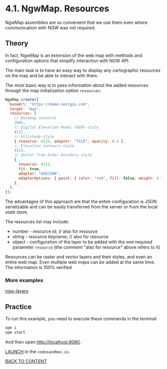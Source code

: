 # 4.1. NgwMap. Resources

NgwMap assemblies are so convenient that we use them even where communication with NGW was not required.

## Theory

In fact, NgwMap is an extension of the web map with methods and configuration options that simplify interaction with NGW API.

The main task is to have an easy way to display any cartographic resources on the map and be able to interact with them.

The most basic way is to pass information about the added resources through the map initialization option `resources`:

```javascript
NgwMap.create({
  baseUrl: "https://demo.nextgis.com",
  target: "map",
  resources: [
    // Basemap resource
    1665,
    // Digital Elevation Model (DEM)-style
    4117,
    // Hillshade-style
    { resource: 4115, adapter: "TILE", opacity: 0.3 },
    // Elevation contours-style
    4113,
    // Vector from Order boundary-style
    {
      resource: 4111,
      fit: true,
      adapter: "GEOJSON",
      adapterOptions: { paint: { color: "red", fill: false, weight: 4 } },
    },
  ],
});
```

The advantages of this approach are that the entire configuration is JSON serializable and can be easily transferred from the server or from the local state store.

The resources list may include:

- number - resource id; // also for resource
- string - resource keyname; // also for resource
- object - configuration of the layer to be added with the one required parameter `resource` (the comment "also for resource" above refers to it)

Resources can be raster and vector layers and their styles, and even an entire web map. Even multiple web maps can be added at the same time. The information is 100% verified

### More examples

[ngw-layers](https://code.nextgis.com/demo-examples-ngw-layers)

## Practice

To run this example, you need to execute these commands in the terminal

```bash
npm i
npm start
```

And then open [http://localhost:8080](http://localhost:8080).

[LAUNCH](https://githubbox.com/nextgis/ngf-tutorial/tree/master/tutorials/4_1_ngwmap_resources) in the `codesandbox.io`.

[BACK TO CONTENT](../../README.md)
